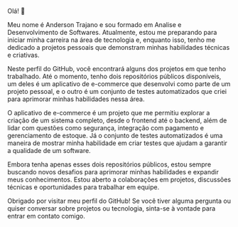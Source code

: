 Olá! 👋

Meu nome é Anderson Trajano e sou formado em Analise e Desenvolvimento de Softwares. Atualmente, estou me preparando para iniciar minha carreira na área de tecnologia e, enquanto isso, tenho me dedicado a projetos pessoais que demonstram minhas habilidades técnicas e criativas.

Neste perfil do GitHub, você encontrará alguns dos projetos em que tenho trabalhado. Até o momento, tenho dois repositórios públicos disponíveis, um deles é um aplicativo de e-commerce que desenvolvi como parte de um projeto pessoal, e o outro é um conjunto de testes automatizados que criei para aprimorar minhas habilidades nessa área.

O aplicativo de e-commerce é um projeto que me permitiu explorar a criação de um sistema completo, desde o frontend até o backend, além de lidar com questões como segurança, integração com pagamento e gerenciamento de estoque. Já o conjunto de testes automatizados é uma maneira de mostrar minha habilidade em criar testes que ajudam a garantir a qualidade de um software.

Embora tenha apenas esses dois repositórios públicos, estou sempre buscando novos desafios para aprimorar minhas habilidades e expandir meus conhecimentos. Estou aberto a colaborações em projetos, discussões técnicas e oportunidades para trabalhar em equipe.

Obrigado por visitar meu perfil do GitHub! Se você tiver alguma pergunta ou quiser conversar sobre projetos ou tecnologia, sinta-se à vontade para entrar em contato comigo.

